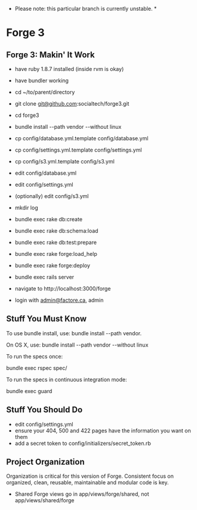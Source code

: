 * Please note: this particular branch is currently unstable. *

Forge 3
=======

Forge 3: Makin' It Work
-----------------------

* have ruby 1.8.7 installed (inside rvm is okay)
* have bundler working

* cd ~/to/parent/directory
* git clone git@github.com:socialtech/forge3.git
* cd forge3
* bundle install --path vendor --without linux
* cp config/database.yml.template config/database.yml
* cp config/settings.yml.template config/settings.yml
* cp config/s3.yml.template config/s3.yml
* edit config/database.yml
* edit config/settings.yml
* (optionally) edit config/s3.yml
* mkdir log
* bundle exec rake db:create
* bundle exec rake db:schema:load
* bundle exec rake db:test:prepare
* bundle exec rake forge:load_help
* bundle exec rake forge:deploy
* bundle exec rails server
* navigate to http://localhost:3000/forge
* login with admin@factore.ca, admin

Stuff You Must Know
-------------------

To use bundle install, use:
  bundle install --path vendor.

On OS X, use:
  bundle install --path vendor --without linux

To run the specs once:

  bundle exec rspec spec/

To run the specs in continuous integration mode:

  bundle exec guard


Stuff You Should Do
-------------------

* edit config/settings.yml
* ensure your 404, 500 and 422 pages have the information you want on them
* add a secret token to config/initializers/secret_token.rb


Project Organization
--------------------

Organization is critical for this version of Forge.  Consistent focus on organized, clean, reusable, maintainable and modular code is key.

* Shared Forge views go in app/views/forge/shared, not app/views/shared/forge
